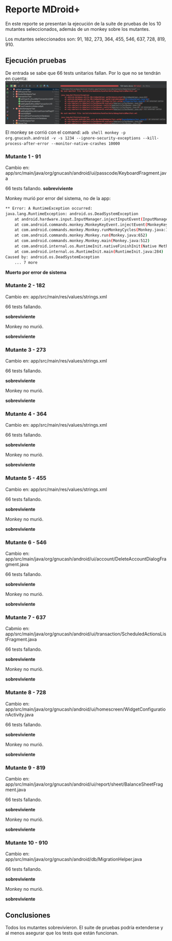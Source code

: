 # Reporte MDroid+

En este reporte se presentan la ejecución de la suite de pruebas de los 10 mutantes seleccionados, además de un monkey sobre los mutantes.

Los mutantes seleccionados son: 91, 182, 273, 364, 455, 546, 637, 728, 819, 910.

## Ejecución pruebas

De entrada se sabe que 66 tests unitarios fallan. Por lo que no se tendrán en cuenta:
![](Tests.jpg)

El monkey se corrió con el comand: `adb shell monkey -p org.gnucash.android -v -s 1234 --ignore-security-exceptions --kill-process-after-error --monitor-native-crashes 10000`

### Mutante 1 - 91
Cambio en: app/src/main/java/org/gnucash/android/ui/passcode/KeyboardFragment.java

66 tests fallando. **sobreviviente**

Monkey murió por error del sistema, no de la app:
```sh
** Error: A RuntimeException occurred:
java.lang.RuntimeException: android.os.DeadSystemException
	at android.hardware.input.InputManager.injectInputEvent(InputManager.java:870)
	at com.android.commands.monkey.MonkeyKeyEvent.injectEvent(MonkeyKeyEvent.java:133)
	at com.android.commands.monkey.Monkey.runMonkeyCycles(Monkey.java:1156)
	at com.android.commands.monkey.Monkey.run(Monkey.java:652)
	at com.android.commands.monkey.Monkey.main(Monkey.java:512)
	at com.android.internal.os.RuntimeInit.nativeFinishInit(Native Method)
	at com.android.internal.os.RuntimeInit.main(RuntimeInit.java:284)
Caused by: android.os.DeadSystemException
	... 7 more
```

**Muerto por error de sistema**

### Mutante 2 - 182
Cambio en: app/src/main/res/values/strings.xml

66 tests fallando.

**sobreviviente**

Monkey no murió.

**sobreviviente**

### Mutante 3 - 273
Cambio en: app/src/main/res/values/strings.xml

66 tests fallando.

**sobreviviente**

Monkey no murió.

**sobreviviente**

### Mutante 4 - 364
Cambio en: app/src/main/res/values/strings.xml

66 tests fallando.

**sobreviviente**

Monkey no murió.

**sobreviviente**

### Mutante 5 - 455
Cambio en: app/src/main/res/values/strings.xml

66 tests fallando.

**sobreviviente**

Monkey no murió.

**sobreviviente**

### Mutante 6 - 546
Cambio en: app/src/main/java/org/gnucash/android/ui/account/DeleteAccountDialogFragment.java

66 tests fallando.

**sobreviviente**

Monkey no murió.

**sobreviviente**

### Mutante 7 - 637
Cabmio en: app/src/main/java/org/gnucash/android/ui/transaction/ScheduledActionsListFragment.java

66 tests fallando.

**sobreviviente**

Monkey no murió.

**sobreviviente**

### Mutante 8 - 728
Cambio en: app/src/main/java/org/gnucash/android/ui/homescreen/WidgetConfigurationActivity.java

66 tests fallando.

**sobreviviente**

Monkey no murió.

**sobreviviente**

### Mutante 9 - 819
Cambio en: app/src/main/java/org/gnucash/android/ui/report/sheet/BalanceSheetFragment.java

66 tests fallando.

**sobreviviente**

Monkey no murió.

**sobreviviente**

### Mutante 10 - 910
Cambio en: app/src/main/java/org/gnucash/android/db/MigrationHelper.java

66 tests fallando.

**sobreviviente**

Monkey no murió.

**sobreviviente**

## Conclusiones
Todos los mutantes sobrevivieron. El suite de pruebas podría extenderse y al menos asegurar que los tests que están funcionan.
